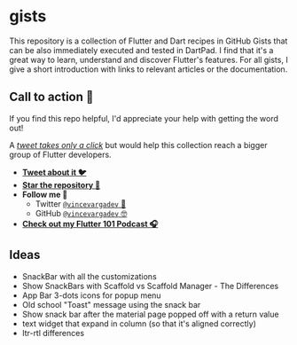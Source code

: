 # gists

This repository is a collection of Flutter and Dart recipes in GitHub Gists that can be also immediately executed and tested in DartPad. I find that it's a great way to learn, understand and discover Flutter's features. For all gists, I give a short introduction with links to relevant articles or the documentation.

## Call to action 🚀

If you find this repo helpful, I'd appreciate your help with getting the word out!

A [*tweet takes only a click*](https://twitter.com/intent/tweet?via=vincevargadev&hashtags=Flutter,Dart,LearnFlutter,DartPad&text=Awesome%20repository%20full%20of%20valuable%20Flutter%20and%20Dart%20gists.%20Works%20with%20DartPad.%20All%20snippets%20are%20null-safe!%0D%0A%0D%0Ahttps%3A%2F%2Fgithub.com%2Fdartsidedev%2Fgists%0D%0A%0D%0A) but would help this collection reach a bigger group of Flutter developers.

* **[Tweet about it 🐦](https://twitter.com/intent/tweet?via=vincevargadev&hashtags=Flutter,Dart,LearnFlutter,DartPad&text=Awesome%20repository%20full%20of%20valuable%20Flutter%20and%20Dart%20gists.%20Works%20with%20DartPad.%20All%20snippets%20are%20null-safe!%0D%0A%0D%0Ahttps%3A%2F%2Fgithub.com%2Fdartsidedev%2Fgists%0D%0A%0D%0A)**
* **[Star the repository 🤩](https://github.com/dartsidedev/gists/)**
* **Follow me 🌝**
  * Twitter [`@vincevargadev` 💙](https://twitter.com/intent/follow?screen_name=vincevargadev) 
  * GitHub [`@vincevargadev` 🤓](https://github.com/vincevargadev)
* **[Check out my Flutter 101 Podcast 🎧](https://flutter101.dev)**

## Ideas

* SnackBar with all the customizations
* Show SnackBars with Scaffold vs Scaffold Manager - The Differences
* App Bar 3-dots icons for popup menu
* Old school "Toast" message using the snack bar
* Show snack bar after the material page popped off with a return value
* text widget that expand in column (so that it's aligned correctly)
* ltr-rtl differences
